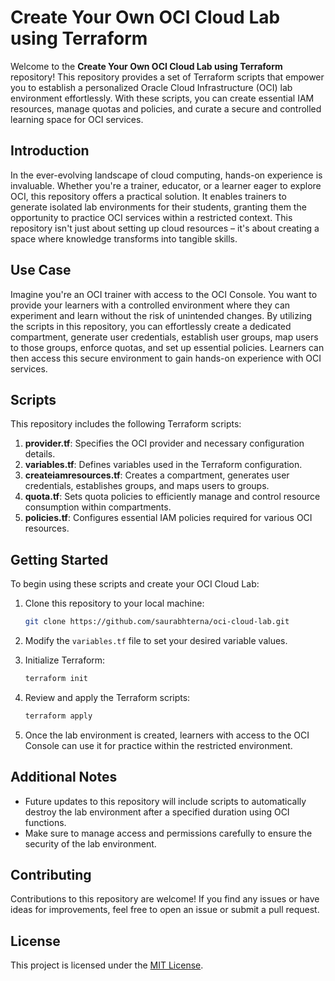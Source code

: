 # Create Your Own OCI Cloud Lab using Terraform

Welcome to the **Create Your Own OCI Cloud Lab using Terraform** repository! This repository provides a set of Terraform scripts that empower you to establish a personalized Oracle Cloud Infrastructure (OCI) lab environment effortlessly. With these scripts, you can create essential IAM resources, manage quotas and policies, and curate a secure and controlled learning space for OCI services.

## Introduction

In the ever-evolving landscape of cloud computing, hands-on experience is invaluable. Whether you're a trainer, educator, or a learner eager to explore OCI, this repository offers a practical solution. It enables trainers to generate isolated lab environments for their students, granting them the opportunity to practice OCI services within a restricted context. This repository isn't just about setting up cloud resources – it's about creating a space where knowledge transforms into tangible skills.

## Use Case

Imagine you're an OCI trainer with access to the OCI Console. You want to provide your learners with a controlled environment where they can experiment and learn without the risk of unintended changes. By utilizing the scripts in this repository, you can effortlessly create a dedicated compartment, generate user credentials, establish user groups, map users to those groups, enforce quotas, and set up essential policies. Learners can then access this secure environment to gain hands-on experience with OCI services.

## Scripts

This repository includes the following Terraform scripts:

1. **provider.tf**: Specifies the OCI provider and necessary configuration details.
2. **variables.tf**: Defines variables used in the Terraform configuration.
3. **createiamresources.tf**: Creates a compartment, generates user credentials, establishes groups, and maps users to groups.
4. **quota.tf**: Sets quota policies to efficiently manage and control resource consumption within compartments.
5. **policies.tf**: Configures essential IAM policies required for various OCI resources.

## Getting Started

To begin using these scripts and create your OCI Cloud Lab:

1. Clone this repository to your local machine:

   ```sh
   git clone https://github.com/saurabhterna/oci-cloud-lab.git

2. Modify the `variables.tf` file to set your desired variable values.

3. Initialize Terraform:

   ```sh
   terraform init
   ```

4. Review and apply the Terraform scripts:

   ```sh
   terraform apply
   ```

5. Once the lab environment is created, learners with access to the OCI Console can use it for practice within the restricted environment.

## Additional Notes

- Future updates to this repository will include scripts to automatically destroy the lab environment after a specified duration using OCI functions.
- Make sure to manage access and permissions carefully to ensure the security of the lab environment.


## Contributing

Contributions to this repository are welcome! If you find any issues or have ideas for improvements, feel free to open an issue or submit a pull request.

## License

This project is licensed under the [MIT License](LICENSE).
```
